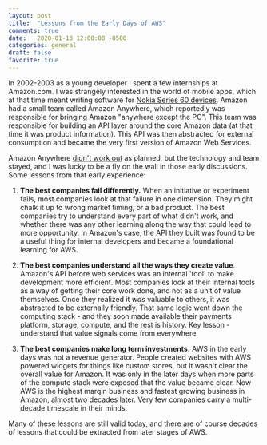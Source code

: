 ```yaml
---
layout: post
title:  "Lessons from the Early Days of AWS"
comments: true
date:   2020-01-13 12:00:00 -0500
categories: general
draft: false
favorite: true
---
```


In 2002-2003 as a young developer I spent a few internships at Amazon.com. I was strangely interested in the world of mobile apps, which at that time meant writing software for [Nokia Series 60 devices](https://en.wikipedia.org/wiki/S60_(software_platform)). Amazon had a small team called Amazon Anywhere, which reportedly was responsible for bringing Amazon "anywhere except the PC". This team was responsible for building an API layer around the core Amazon data (at that time it was product information). This API was then abstracted for external consumption and became the very first version of Amazon Web Services.

Amazon Anywhere [didn't work out](https://www.cnet.com/news/amazon-anywhere-not-quite-everywhere/) as planned, but the technology and team stayed, and I was lucky to be a fly on the wall in those early discussions. Some lessons from that early experience:

1. **The best companies fail differently.** When an initiative or experiment fails, most companies look at that failure in one dimension. They might chalk it up to wrong market timing, or a bad product. The best companies try to understand every part of what didn't work, and whether there was any other learning along the way that could lead to more opportunity. In Amazon's case, the API they built was found to be a useful thing for internal developers and became a foundational learning for AWS. 

2. **The best companies understand all the ways they create value**. Amazon's API before web services was an internal 'tool' to make development more efficient. Most companies look at their internal tools as a way of getting their core work done, and not as a unit of value themselves. Once they realized it _was_ valuable to others, it was abstracted to be externally friendly. That same logic went down the computing stack - and they soon made available their payments platform, storage, compute, and the rest is history. Key lesson - understand that value signals come from everywhere.

3. **The best companies make long term investments.** AWS in the early days was not a revenue generator. People created websites with AWS powered widgets for things like custom stores, but it wasn't clear the overall value for Amazon. It was only in the later days when more parts of the compute stack were exposed that the value became clear. Now AWS is the highest margin business and fastest growing business in Amazon, almost two decades later. Very few companies carry a multi-decade timescale in their minds. 

Many of these lessons are still valid today, and there are of course decades of lessons that could be extracted from later stages of AWS.
